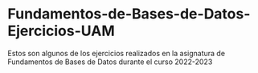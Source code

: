 # Fundamentos-de-Bases-de-Datos-Ejercicios-UAM
Estos son algunos de los ejercicios realizados en la asignatura de Fundamentos de Bases de Datos durante el curso 2022-2023

